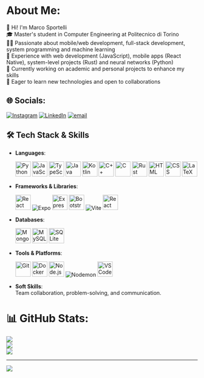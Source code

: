 # About Me:
👋 Hi! I'm Marco Sportelli <br>
🎓 Master's student in Computer Engineering at Politecnico di Torino  <br>
👨‍💻 Passionate about mobile/web development, full-stack development, system programming and machine learning  <br>
🚀 Experience with web development (JavaScript), mobile apps (React Native), system-level projects (Rust) and neural networks (Python)  <br>
📘 Currently working on academic and personal projects to enhance my skills  <br>
🌱 Eager to learn new technologies and open to collaborations  <br>




## 🌐 Socials:
[![Instagram](https://img.shields.io/badge/Instagram-%23E4405F.svg?logo=Instagram&logoColor=white)](https://www.instagram.com/sportycolo_) [![LinkedIn](https://img.shields.io/badge/LinkedIn-%230077B5.svg?logo=linkedin&logoColor=white)](https://www.linkedin.com/in/marco-sportelli) [![email](https://img.shields.io/badge/Email-D14836?logo=gmail&logoColor=white)](mailto:marcosportelli910@gmail.com) 


## 🛠️ Tech Stack & Skills
- **Languages**:  
  <p align="left">
  <img title="Python" src="https://cdn.jsdelivr.net/gh/devicons/devicon/icons/python/python-original.svg" alt="Python" width="40" height="40"/>
  <img title="JavaScript" src="https://cdn.jsdelivr.net/gh/devicons/devicon/icons/javascript/javascript-original.svg" alt="JavaScript" width="40" height="40"/>
  <img title="TypeScript" src="https://cdn.jsdelivr.net/gh/devicons/devicon/icons/typescript/typescript-original.svg" alt="TypeScript" width="40" height="40"/>
  <img title="Java" src="https://cdn.jsdelivr.net/gh/devicons/devicon/icons/java/java-original.svg" alt="Java" width="40" height="40"/>
  <img title="Kotlin" src="https://cdn.jsdelivr.net/gh/devicons/devicon/icons/kotlin/kotlin-original.svg" alt="Kotlin" width="40" height="40"/>
  <img title="C++" src="https://cdn.jsdelivr.net/gh/devicons/devicon/icons/cplusplus/cplusplus-original.svg" alt="C++" width="40" height="40"/>
  <img title="C" src="https://cdn.jsdelivr.net/gh/devicons/devicon/icons/c/c-original.svg" alt="C" width="40" height="40"/>
  <img title="Rust" src="https://cdn.jsdelivr.net/gh/devicons/devicon/icons/rust/rust-original.svg" alt="Rust" width="40" height="40"/>
  <img title="HTML5" src="https://cdn.jsdelivr.net/gh/devicons/devicon/icons/html5/html5-original.svg" alt="HTML" width="40" height="40"/>
  <img title="CSS3" src="https://cdn.jsdelivr.net/gh/devicons/devicon/icons/css3/css3-original.svg" alt="CSS" width="40" height="40"/>
  <img title="LaTeX" src="https://cdn.jsdelivr.net/gh/devicons/devicon/icons/latex/latex-original.svg" alt="LaTeX" width="40" height="40"/>
  </p>

- **Frameworks & Libraries**:  
  <p align="left">
  <img title="React" src="https://cdn.jsdelivr.net/gh/devicons/devicon/icons/react/react-original.svg" alt="React" width="40" height="40"/>
  <img title="Expo" src="https://img.shields.io/badge/expo-1C1E24?style=for-the-badge&logo=expo&logoColor=#D04A37" alt="Expo"/>
  <img title="Express.js" src="https://cdn.jsdelivr.net/gh/devicons/devicon/icons/express/express-original.svg" alt="Express" width="40" height="40"/>
  <img title="Bootstrap" src="https://cdn.jsdelivr.net/gh/devicons/devicon/icons/bootstrap/bootstrap-original.svg" alt="Bootstrap" width="40" height="40"/>
  <img title="Vite" src="https://img.shields.io/badge/vite-%23646CFF.svg?style=for-the-badge&logo=vite&logoColor=white" alt="Vite"/>
  <img title="React Bootstrap" src="https://cdn.jsdelivr.net/gh/devicons/devicon/icons/reactbootstrap/reactbootstrap-original.svg" alt="React Bootstrap" width="40" height="40"/>
  </p>

- **Databases**:  
  <p align="left">
  <img title="MongoDB" src="https://cdn.jsdelivr.net/gh/devicons/devicon/icons/mongodb/mongodb-original.svg" alt="MongoDB" width="40" height="40"/>
  <img title="MySQL" src="https://cdn.jsdelivr.net/gh/devicons/devicon/icons/mysql/mysql-original.svg" alt="MySQL" width="40" height="40"/>
  <img title="SQLite" src="https://cdn.jsdelivr.net/gh/devicons/devicon/icons/sqlite/sqlite-original.svg" alt="SQLite" width="40" height="40"/>
  </p>

- **Tools & Platforms**:  
  <p align="left">
  <img title="Git" src="https://cdn.jsdelivr.net/gh/devicons/devicon/icons/git/git-original.svg" alt="Git" width="40" height="40"/>
  <img title="Docker" src="https://cdn.jsdelivr.net/gh/devicons/devicon/icons/docker/docker-original.svg" alt="Docker" width="40" height="40"/>
  <img title="Node.js" src="https://cdn.jsdelivr.net/gh/devicons/devicon/icons/nodejs/nodejs-original.svg" alt="Node.js" width="40" height="40"/>
  <img title="Nodemon" src="https://img.shields.io/badge/NODEMON-%23323330.svg?style=for-the-badge&logo=nodemon&logoColor=%BBDEAD" alt="Nodemon"/>
  <img title="Visual Studio Code" src="https://cdn.jsdelivr.net/gh/devicons/devicon/icons/vscode/vscode-original.svg" alt="VS Code" width="40" height="40"/>
  </p>

- **Soft Skills**:  
  Team collaboration, problem-solving, and communication.


# 📊 GitHub Stats:

![](https://github-readme-stats.vercel.app/api?username=MarcoSportelli&theme=algolia&hide_border=false&include_all_commits=true&count_private=true)<br/>
![](https://github-readme-streak-stats.herokuapp.com/?user=MarcoSportelli&theme=algolia&hide_border=false)<br/>
![](https://github-readme-stats.vercel.app/api/top-langs/?username=MarcoSportelli&theme=algolia&hide_border=false&include_all_commits=true&count_private=true&layout=compact)

---
[![](https://visitcount.itsvg.in/api?id=MarcoSportelli&icon=0&color=0)](https://visitcount.itsvg.in)

